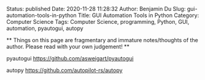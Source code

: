 Status: published
Date: 2020-11-28 11:28:32
Author: Benjamin Du
Slug: gui-automation-tools-in-python
Title: GUI Automation Tools in Python
Category: Computer Science
Tags: Computer Science, programming, Python, GUI, automation, pyautogui, autopy

**
Things on this page are fragmentary and immature notes/thoughts of the author.
Please read with your own judgement!
**


pyautogui
https://github.com/asweigart/pyautogui

autopy
https://github.com/autopilot-rs/autopy